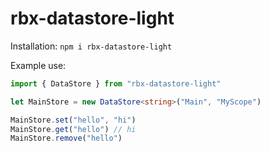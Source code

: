 # rbx-datastore-light

Installation: 
```npm i rbx-datastore-light```

Example use: 
```typescript
import { DataStore } from "rbx-datastore-light"

let MainStore = new DataStore<string>("Main", "MyScope")

MainStore.set("hello", "hi")
MainStore.get("hello") // hi
MainStore.remove("hello")
```
